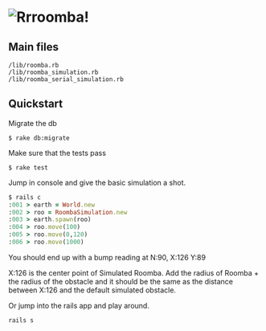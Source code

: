![Rrroomba!](http://www.forthecode.org/custom/images/rrroomba.png)
=======


Main files
-------
````
/lib/roomba.rb
/lib/roomba_simulation.rb
/lib/roomba_serial_simulation.rb
````

Quickstart
-------
Migrate the db

````
$ rake db:migrate
````

Make sure that the tests pass

````
$ rake test
````


Jump in console and give the basic simulation a shot.

````ruby
$ rails c
:001 > earth = World.new
:002 > roo = RoombaSimulation.new
:003 > earth.spawn(roo)
:004 > roo.move(100)
:005 > roo.move(0,120)
:006 > roo.move(1000)
````
You should end up with a bump reading at N:90, X:126 Y:89

X:126 is the center point of Simulated Roomba. Add the radius of Roomba + the radius of the obstacle and it should be the same as the distance between X:126 and the default simulated obstacle.

Or jump into the rails app and play around.

````
rails s
````
